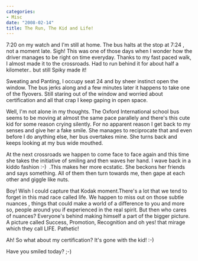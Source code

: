 ```yaml
---
categories:
- Misc
date: "2008-02-14"
title: The Run, The Kid and Life!
---
```


7:20 on my watch and I'm still at home. The bus halts at the stop at 7:24 , not a moment late. Sigh! This was one of those days when I wonder how the driver manages to be right on time everyday. Thanks to my fast paced walk, I almost made it to the crossroads. Had to run behind it for about half a kilometer.. but still Spiky made it!

Sweating and Panting, I occupy seat 24 and by sheer instinct open the window. The bus jerks along and a few minutes later it happens to take one of the flyovers. Still staring out of the window and worried about certification and all that crap I keep gaping in open space.

Well, I'm not alone in my thoughts. The Oxford International school bus seems to be moving at almost the same pace parallely and there's this cute kid for some reason crying silently. For no apparent reason I get back to my senses and give her a fake smile. She manages to reciprocate that and even before I do anything else, her bus overtakes mine. She turns back and keeps looking at my bus wide mouthed.

At the next crossroads we happen to come face to face again and this time she takes the initiative of smiling and then waves her hand. I wave back in a kiddo fashion :-)  .This makes her more ecstatic. She beckons her friends and says something. All of them then turn towards me, then gape at each other and giggle like nuts.

Boy! Wish I could capture that Kodak moment.There's a lot that we tend to forget in this mad race called life. We happen to miss out on those subtle nuances , things that could make a world of a difference to you and more so, people around you if experienced in the real spirit. But then who cares of nuances? Everyone's behind making himself a part of the bigger picture. A picture called Success, Promotion, Recognition and oh yes! that mirage which they call LIFE. Pathetic!

Ah! So what about my certification? It's gone with the kid! :-)

Have you smiled today? ;-)
